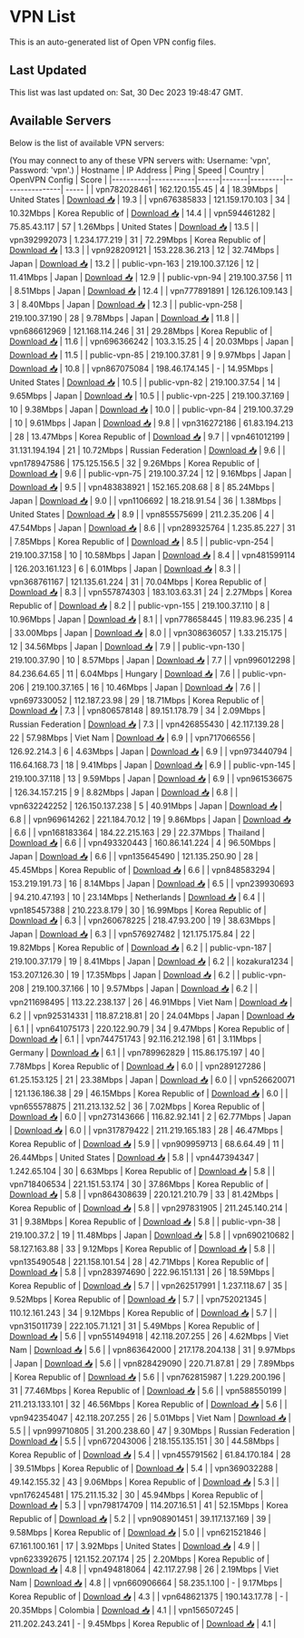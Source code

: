 # VPN List

This is an auto-generated list of Open VPN config files.

## Last Updated

This list was last updated on: Sat, 30 Dec 2023 19:48:47 GMT.

## Available Servers

Below is the list of available VPN servers:

(You may connect to any of these VPN servers with: Username: 'vpn', Password: 'vpn'.)
| Hostname | IP Address | Ping | Speed | Country | OpenVPN Config | Score |
|----------|------------|------|-------|---------|----------------| ----- |
| vpn782028461 | 162.120.155.45 | 4 | 18.39Mbps | United States | [Download 📥](./configs/server_0_US.ovpn) | 19.3 |
| vpn676385833 | 121.159.170.103 | 34 | 10.32Mbps | Korea Republic of | [Download 📥](./configs/server_1_KR.ovpn) | 14.4 |
| vpn594461282 | 75.85.43.117 | 57 | 1.26Mbps | United States | [Download 📥](./configs/server_2_US.ovpn) | 13.5 |
| vpn392992073 | 1.234.177.219 | 31 | 72.29Mbps | Korea Republic of | [Download 📥](./configs/server_3_KR.ovpn) | 13.3 |
| vpn928209121 | 153.228.36.213 | 12 | 32.74Mbps | Japan | [Download 📥](./configs/server_4_JP.ovpn) | 13.2 |
| public-vpn-163 | 219.100.37.126 | 12 | 11.41Mbps | Japan | [Download 📥](./configs/server_5_JP.ovpn) | 12.9 |
| public-vpn-94 | 219.100.37.56 | 11 | 8.51Mbps | Japan | [Download 📥](./configs/server_6_JP.ovpn) | 12.4 |
| vpn777891891 | 126.126.109.143 | 3 | 8.40Mbps | Japan | [Download 📥](./configs/server_7_JP.ovpn) | 12.3 |
| public-vpn-258 | 219.100.37.190 | 28 | 9.78Mbps | Japan | [Download 📥](./configs/server_8_JP.ovpn) | 11.8 |
| vpn686612969 | 121.168.114.246 | 31 | 29.28Mbps | Korea Republic of | [Download 📥](./configs/server_9_KR.ovpn) | 11.6 |
| vpn696366242 | 103.3.15.25 | 4 | 20.03Mbps | Japan | [Download 📥](./configs/server_10_JP.ovpn) | 11.5 |
| public-vpn-85 | 219.100.37.81 | 9 | 9.97Mbps | Japan | [Download 📥](./configs/server_11_JP.ovpn) | 10.8 |
| vpn867075084 | 198.46.174.145 | - | 14.95Mbps | United States | [Download 📥](./configs/server_12_US.ovpn) | 10.5 |
| public-vpn-82 | 219.100.37.54 | 14 | 9.65Mbps | Japan | [Download 📥](./configs/server_13_JP.ovpn) | 10.5 |
| public-vpn-225 | 219.100.37.169 | 10 | 9.38Mbps | Japan | [Download 📥](./configs/server_14_JP.ovpn) | 10.0 |
| public-vpn-84 | 219.100.37.29 | 10 | 9.61Mbps | Japan | [Download 📥](./configs/server_15_JP.ovpn) | 9.8 |
| vpn316272186 | 61.83.194.213 | 28 | 13.47Mbps | Korea Republic of | [Download 📥](./configs/server_16_KR.ovpn) | 9.7 |
| vpn461012199 | 31.131.194.194 | 21 | 10.72Mbps | Russian Federation | [Download 📥](./configs/server_17_RU.ovpn) | 9.6 |
| vpn178947586 | 175.125.156.5 | 32 | 9.26Mbps | Korea Republic of | [Download 📥](./configs/server_18_KR.ovpn) | 9.6 |
| public-vpn-75 | 219.100.37.24 | 12 | 9.16Mbps | Japan | [Download 📥](./configs/server_19_JP.ovpn) | 9.5 |
| vpn483838921 | 152.165.208.68 | 8 | 85.24Mbps | Japan | [Download 📥](./configs/server_20_JP.ovpn) | 9.0 |
| vpn1106692 | 18.218.91.54 | 36 | 1.38Mbps | United States | [Download 📥](./configs/server_21_US.ovpn) | 8.9 |
| vpn855575699 | 211.2.35.206 | 4 | 47.54Mbps | Japan | [Download 📥](./configs/server_22_JP.ovpn) | 8.6 |
| vpn289325764 | 1.235.85.227 | 31 | 7.85Mbps | Korea Republic of | [Download 📥](./configs/server_23_KR.ovpn) | 8.5 |
| public-vpn-254 | 219.100.37.158 | 10 | 10.58Mbps | Japan | [Download 📥](./configs/server_24_JP.ovpn) | 8.4 |
| vpn481599114 | 126.203.161.123 | 6 | 6.01Mbps | Japan | [Download 📥](./configs/server_25_JP.ovpn) | 8.3 |
| vpn368761167 | 121.135.61.224 | 31 | 70.04Mbps | Korea Republic of | [Download 📥](./configs/server_26_KR.ovpn) | 8.3 |
| vpn557874303 | 183.103.63.31 | 24 | 2.27Mbps | Korea Republic of | [Download 📥](./configs/server_27_KR.ovpn) | 8.2 |
| public-vpn-155 | 219.100.37.110 | 8 | 10.96Mbps | Japan | [Download 📥](./configs/server_28_JP.ovpn) | 8.1 |
| vpn778658445 | 119.83.96.235 | 4 | 33.00Mbps | Japan | [Download 📥](./configs/server_29_JP.ovpn) | 8.0 |
| vpn308636057 | 1.33.215.175 | 12 | 34.56Mbps | Japan | [Download 📥](./configs/server_30_JP.ovpn) | 7.9 |
| public-vpn-130 | 219.100.37.90 | 10 | 8.57Mbps | Japan | [Download 📥](./configs/server_31_JP.ovpn) | 7.7 |
| vpn996012298 | 84.236.64.65 | 11 | 6.04Mbps | Hungary | [Download 📥](./configs/server_32_HU.ovpn) | 7.6 |
| public-vpn-206 | 219.100.37.165 | 16 | 10.46Mbps | Japan | [Download 📥](./configs/server_33_JP.ovpn) | 7.6 |
| vpn697330052 | 112.187.23.98 | 29 | 18.71Mbps | Korea Republic of | [Download 📥](./configs/server_34_KR.ovpn) | 7.3 |
| vpn806578148 | 89.151.178.79 | 34 | 2.09Mbps | Russian Federation | [Download 📥](./configs/server_35_RU.ovpn) | 7.3 |
| vpn426855430 | 42.117.139.28 | 22 | 57.98Mbps | Viet Nam | [Download 📥](./configs/server_36_VN.ovpn) | 6.9 |
| vpn717066556 | 126.92.214.3 | 6 | 4.63Mbps | Japan | [Download 📥](./configs/server_37_JP.ovpn) | 6.9 |
| vpn973440794 | 116.64.168.73 | 18 | 9.41Mbps | Japan | [Download 📥](./configs/server_38_JP.ovpn) | 6.9 |
| public-vpn-145 | 219.100.37.118 | 13 | 9.59Mbps | Japan | [Download 📥](./configs/server_39_JP.ovpn) | 6.9 |
| vpn961536675 | 126.34.157.215 | 9 | 8.82Mbps | Japan | [Download 📥](./configs/server_40_JP.ovpn) | 6.8 |
| vpn632242252 | 126.150.137.238 | 5 | 40.91Mbps | Japan | [Download 📥](./configs/server_41_JP.ovpn) | 6.8 |
| vpn969614262 | 221.184.70.12 | 19 | 9.86Mbps | Japan | [Download 📥](./configs/server_42_JP.ovpn) | 6.6 |
| vpn168183364 | 184.22.215.163 | 29 | 22.37Mbps | Thailand | [Download 📥](./configs/server_43_TH.ovpn) | 6.6 |
| vpn493320443 | 160.86.141.224 | 4 | 96.50Mbps | Japan | [Download 📥](./configs/server_44_JP.ovpn) | 6.6 |
| vpn135645490 | 121.135.250.90 | 28 | 45.45Mbps | Korea Republic of | [Download 📥](./configs/server_45_KR.ovpn) | 6.6 |
| vpn848583294 | 153.219.191.73 | 16 | 8.14Mbps | Japan | [Download 📥](./configs/server_46_JP.ovpn) | 6.5 |
| vpn239930693 | 94.210.47.193 | 10 | 23.14Mbps | Netherlands | [Download 📥](./configs/server_47_NL.ovpn) | 6.4 |
| vpn185457388 | 210.223.8.179 | 30 | 16.99Mbps | Korea Republic of | [Download 📥](./configs/server_48_KR.ovpn) | 6.3 |
| vpn260678225 | 218.47.93.200 | 19 | 38.63Mbps | Japan | [Download 📥](./configs/server_49_JP.ovpn) | 6.3 |
| vpn576927482 | 121.175.175.84 | 22 | 19.82Mbps | Korea Republic of | [Download 📥](./configs/server_50_KR.ovpn) | 6.2 |
| public-vpn-187 | 219.100.37.179 | 19 | 8.41Mbps | Japan | [Download 📥](./configs/server_51_JP.ovpn) | 6.2 |
| kozakura1234 | 153.207.126.30 | 19 | 17.35Mbps | Japan | [Download 📥](./configs/server_52_JP.ovpn) | 6.2 |
| public-vpn-208 | 219.100.37.166 | 10 | 9.57Mbps | Japan | [Download 📥](./configs/server_53_JP.ovpn) | 6.2 |
| vpn211698495 | 113.22.238.137 | 26 | 46.91Mbps | Viet Nam | [Download 📥](./configs/server_54_VN.ovpn) | 6.2 |
| vpn925314331 | 118.87.218.81 | 20 | 24.04Mbps | Japan | [Download 📥](./configs/server_55_JP.ovpn) | 6.1 |
| vpn641075173 | 220.122.90.79 | 34 | 9.47Mbps | Korea Republic of | [Download 📥](./configs/server_56_KR.ovpn) | 6.1 |
| vpn744751743 | 92.116.212.198 | 61 | 3.11Mbps | Germany | [Download 📥](./configs/server_57_DE.ovpn) | 6.1 |
| vpn789962829 | 115.86.175.197 | 40 | 7.78Mbps | Korea Republic of | [Download 📥](./configs/server_58_KR.ovpn) | 6.0 |
| vpn289127286 | 61.25.153.125 | 21 | 23.38Mbps | Japan | [Download 📥](./configs/server_59_JP.ovpn) | 6.0 |
| vpn526620071 | 121.136.186.38 | 29 | 46.15Mbps | Korea Republic of | [Download 📥](./configs/server_60_KR.ovpn) | 6.0 |
| vpn655578875 | 211.213.132.52 | 36 | 7.02Mbps | Korea Republic of | [Download 📥](./configs/server_61_KR.ovpn) | 6.0 |
| vpn273143666 | 116.82.92.141 | 2 | 62.77Mbps | Japan | [Download 📥](./configs/server_62_JP.ovpn) | 6.0 |
| vpn317879422 | 211.219.165.183 | 28 | 46.47Mbps | Korea Republic of | [Download 📥](./configs/server_63_KR.ovpn) | 5.9 |
| vpn909959713 | 68.6.64.49 | 11 | 26.44Mbps | United States | [Download 📥](./configs/server_64_US.ovpn) | 5.8 |
| vpn447394347 | 1.242.65.104 | 30 | 6.63Mbps | Korea Republic of | [Download 📥](./configs/server_65_KR.ovpn) | 5.8 |
| vpn718406534 | 221.151.53.174 | 30 | 37.86Mbps | Korea Republic of | [Download 📥](./configs/server_66_KR.ovpn) | 5.8 |
| vpn864308639 | 220.121.210.79 | 33 | 81.42Mbps | Korea Republic of | [Download 📥](./configs/server_67_KR.ovpn) | 5.8 |
| vpn297831905 | 211.245.140.214 | 31 | 9.38Mbps | Korea Republic of | [Download 📥](./configs/server_68_KR.ovpn) | 5.8 |
| public-vpn-38 | 219.100.37.2 | 19 | 11.48Mbps | Japan | [Download 📥](./configs/server_69_JP.ovpn) | 5.8 |
| vpn690210682 | 58.127.163.88 | 33 | 9.12Mbps | Korea Republic of | [Download 📥](./configs/server_70_KR.ovpn) | 5.8 |
| vpn135490548 | 221.158.101.54 | 28 | 42.71Mbps | Korea Republic of | [Download 📥](./configs/server_71_KR.ovpn) | 5.8 |
| vpn283974690 | 222.96.151.131 | 26 | 18.59Mbps | Korea Republic of | [Download 📥](./configs/server_72_KR.ovpn) | 5.7 |
| vpn262517991 | 1.237.118.67 | 35 | 9.52Mbps | Korea Republic of | [Download 📥](./configs/server_73_KR.ovpn) | 5.7 |
| vpn752021345 | 110.12.161.243 | 34 | 9.12Mbps | Korea Republic of | [Download 📥](./configs/server_74_KR.ovpn) | 5.7 |
| vpn315011739 | 222.105.71.121 | 31 | 5.49Mbps | Korea Republic of | [Download 📥](./configs/server_75_KR.ovpn) | 5.6 |
| vpn551494918 | 42.118.207.255 | 26 | 4.62Mbps | Viet Nam | [Download 📥](./configs/server_76_VN.ovpn) | 5.6 |
| vpn863642000 | 217.178.204.138 | 31 | 9.97Mbps | Japan | [Download 📥](./configs/server_77_JP.ovpn) | 5.6 |
| vpn828429090 | 220.71.87.81 | 29 | 7.89Mbps | Korea Republic of | [Download 📥](./configs/server_78_KR.ovpn) | 5.6 |
| vpn762815987 | 1.229.200.196 | 31 | 77.46Mbps | Korea Republic of | [Download 📥](./configs/server_79_KR.ovpn) | 5.6 |
| vpn588550199 | 211.213.133.101 | 32 | 46.56Mbps | Korea Republic of | [Download 📥](./configs/server_80_KR.ovpn) | 5.6 |
| vpn942354047 | 42.118.207.255 | 26 | 5.01Mbps | Viet Nam | [Download 📥](./configs/server_81_VN.ovpn) | 5.5 |
| vpn999710805 | 31.200.238.60 | 47 | 9.30Mbps | Russian Federation | [Download 📥](./configs/server_82_RU.ovpn) | 5.5 |
| vpn672043006 | 218.155.135.151 | 30 | 44.58Mbps | Korea Republic of | [Download 📥](./configs/server_83_KR.ovpn) | 5.4 |
| vpn455791562 | 61.84.170.184 | 28 | 39.51Mbps | Korea Republic of | [Download 📥](./configs/server_84_KR.ovpn) | 5.4 |
| vpn369032288 | 49.142.155.32 | 43 | 9.06Mbps | Korea Republic of | [Download 📥](./configs/server_85_KR.ovpn) | 5.3 |
| vpn176245481 | 175.211.15.32 | 30 | 45.94Mbps | Korea Republic of | [Download 📥](./configs/server_86_KR.ovpn) | 5.3 |
| vpn798174709 | 114.207.16.51 | 41 | 52.15Mbps | Korea Republic of | [Download 📥](./configs/server_87_KR.ovpn) | 5.2 |
| vpn908901451 | 39.117.137.169 | 39 | 9.58Mbps | Korea Republic of | [Download 📥](./configs/server_88_KR.ovpn) | 5.0 |
| vpn621521846 | 67.161.100.161 | 17 | 3.92Mbps | United States | [Download 📥](./configs/server_89_US.ovpn) | 4.9 |
| vpn623392675 | 121.152.207.174 | 25 | 2.20Mbps | Korea Republic of | [Download 📥](./configs/server_90_KR.ovpn) | 4.8 |
| vpn494818064 | 42.117.27.98 | 26 | 2.19Mbps | Viet Nam | [Download 📥](./configs/server_91_VN.ovpn) | 4.8 |
| vpn660906664 | 58.235.1.100 | - | 9.17Mbps | Korea Republic of | [Download 📥](./configs/server_92_KR.ovpn) | 4.3 |
| vpn648621375 | 190.143.17.78 | - | 20.35Mbps | Colombia | [Download 📥](./configs/server_93_CO.ovpn) | 4.1 |
| vpn156507245 | 211.202.243.241 | - | 9.45Mbps | Korea Republic of | [Download 📥](./configs/server_94_KR.ovpn) | 4.1 |
